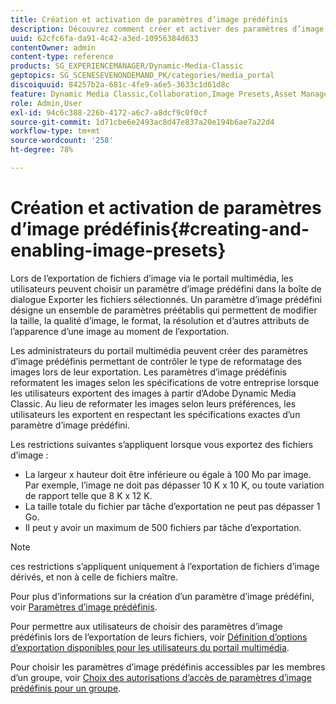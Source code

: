 ```yaml
---
title: Création et activation de paramètres d’image prédéfinis
description: Découvrez comment créer et activer des paramètres d’image prédéfinis dans Adobe Dynamic Media Classic.
uuid: 62cfc6fa-da91-4c42-a3ed-10956384d633
contentOwner: admin
content-type: reference
products: SG_EXPERIENCEMANAGER/Dynamic-Media-Classic
geptopics: SG_SCENESEVENONDEMAND_PK/categories/media_portal
discoiquuid: 84257b2a-681c-4fe9-a6e5-3633c1d61d8c
feature: Dynamic Media Classic,Collaboration,Image Presets,Asset Management
role: Admin,User
exl-id: 94c6c388-226b-4172-a6c7-a8dcf9c0f0cf
source-git-commit: 1d71cbe6e2493ac8d47e837a20e194b6ae7a22d4
workflow-type: tm+mt
source-wordcount: '258'
ht-degree: 78%

---
```


# Création et activation de paramètres d’image prédéfinis{#creating-and-enabling-image-presets}

Lors de l’exportation de fichiers d’image via le portail multimédia, les utilisateurs peuvent choisir un paramètre d’image prédéfini dans la boîte de dialogue Exporter les fichiers sélectionnés. Un paramètre d’image prédéfini désigne un ensemble de paramètres préétablis qui permettent de modifier la taille, la qualité d’image, le format, la résolution et d’autres attributs de l’apparence d’une image au moment de l’exportation. 

Les administrateurs du portail multimédia peuvent créer des paramètres d’image prédéfinis permettant de contrôler le type de reformatage des images lors de leur exportation. Les paramètres d’image prédéfinis reformatent les images selon les spécifications de votre entreprise lorsque les utilisateurs exportent des images à partir d’Adobe Dynamic Media Classic. Au lieu de reformater les images selon leurs préférences, les utilisateurs les exportent en respectant les spécifications exactes d’un paramètre d’image prédéfini.

Les restrictions suivantes s’appliquent lorsque vous exportez des fichiers d’image :

* La largeur x hauteur doit être inférieure ou égale à 100 Mo par image. Par exemple, l’image ne doit pas dépasser 10 K x 10 K, ou toute variation de rapport telle que 8 K x 12 K.
* La taille totale du fichier par tâche d’exportation ne peut pas dépasser 1 Go.
* Il peut y avoir un maximum de 500 fichiers par tâche d’exportation.

>[!NOTE]
>
>ces restrictions s’appliquent uniquement à l’exportation de fichiers d’image dérivés, et non à celle de fichiers maître.

Pour plus d’informations sur la création d’un paramètre d’image prédéfini, voir [Paramètres d’image prédéfinis](application-setup.md#image_presets).

Pour permettre aux utilisateurs de choisir des paramètres d’image prédéfinis lors de l’exportation de leurs fichiers, voir [Définition d’options d’exportation disponibles pour les utilisateurs du portail multimédia](specifying-export-options-available-media.md#specifying_export_options_available_to_media_portal_users).

Pour choisir les paramètres d’image prédéfinis accessibles par les membres d’un groupe, voir [Choix des autorisations d’accès de paramètres d’image prédéfinis pour un groupe](creating-media-portal-groups.md#choosing_image_preset_access_permissions_for_a_group).
